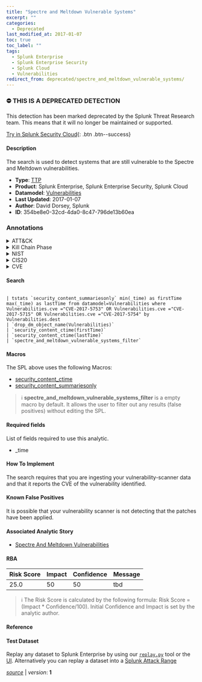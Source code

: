 ```yaml
---
title: "Spectre and Meltdown Vulnerable Systems"
excerpt: ""
categories:
  - Deprecated
last_modified_at: 2017-01-07
toc: true
toc_label: ""
tags:
  - Splunk Enterprise
  - Splunk Enterprise Security
  - Splunk Cloud
  - Vulnerabilities
redirect_from: deprecated/spectre_and_meltdown_vulnerable_systems/
---
```



### :no_entry: THIS IS A DEPRECATED DETECTION
This detection has been marked deprecated by the Splunk Threat Research team. This means that it will no longer be maintained or supported. 


[Try in Splunk Security Cloud](https://www.splunk.com/en_us/cyber-security.html){: .btn .btn--success}

#### Description

The search is used to detect systems that are still vulnerable to the Spectre and Meltdown vulnerabilities.

- **Type**: [TTP](https://github.com/splunk/security_content/wiki/Detection-Analytic-Types)
- **Product**: Splunk Enterprise, Splunk Enterprise Security, Splunk Cloud
- **Datamodel**: [Vulnerabilities](https://docs.splunk.com/Documentation/CIM/latest/User/Vulnerabilities)
- **Last Updated**: 2017-01-07
- **Author**: David Dorsey, Splunk
- **ID**: 354be8e0-32cd-4da0-8c47-796de13b60ea

### Annotations
<details>
  <summary>ATT&CK</summary>

<div markdown="1">
</div>
</details>


<details>
  <summary>Kill Chain Phase</summary>

<div markdown="1">

* Exploitation


</div>
</details>


<details>
  <summary>NIST</summary>

<div markdown="1">

* ID.RA
* RS.MI
* PR.IP
* DE.CM



</div>
</details>

<details>
  <summary>CIS20</summary>

<div markdown="1">

* CIS 4



</div>
</details>

<details>
  <summary>CVE</summary>

<div markdown="1">


</div>
</details>


#### Search

```

| tstats `security_content_summariesonly` min(_time) as firstTime max(_time) as lastTime from datamodel=Vulnerabilities where Vulnerabilities.cve ="CVE-2017-5753" OR Vulnerabilities.cve ="CVE-2017-5715" OR Vulnerabilities.cve ="CVE-2017-5754" by Vulnerabilities.dest 
| `drop_dm_object_name(Vulnerabilities)` 
| `security_content_ctime(firstTime)` 
| `security_content_ctime(lastTime)` 
| `spectre_and_meltdown_vulnerable_systems_filter`
```

#### Macros
The SPL above uses the following Macros:
* [security_content_ctime](https://github.com/splunk/security_content/blob/develop/macros/security_content_ctime.yml)
* [security_content_summariesonly](https://github.com/splunk/security_content/blob/develop/macros/security_content_summariesonly.yml)

> :information_source:
> **spectre_and_meltdown_vulnerable_systems_filter** is a empty macro by default. It allows the user to filter out any results (false positives) without editing the SPL.



#### Required fields
List of fields required to use this analytic.
* _time



#### How To Implement
The search requires that you are ingesting your vulnerability-scanner data and that it reports the CVE of the vulnerability identified.
#### Known False Positives
It is possible that your vulnerability scanner is not detecting that the patches have been applied.

#### Associated Analytic Story
* [Spectre And Meltdown Vulnerabilities](/stories/spectre_and_meltdown_vulnerabilities)




#### RBA

| Risk Score  | Impact      | Confidence   | Message      |
| ----------- | ----------- |--------------|--------------|
| 25.0 | 50 | 50 | tbd |


> :information_source:
> The Risk Score is calculated by the following formula: Risk Score = (Impact * Confidence/100). Initial Confidence and Impact is set by the analytic author.


#### Reference


#### Test Dataset
Replay any dataset to Splunk Enterprise by using our [`replay.py`](https://github.com/splunk/attack_data#using-replaypy) tool or the [UI](https://github.com/splunk/attack_data#using-ui).
Alternatively you can replay a dataset into a [Splunk Attack Range](https://github.com/splunk/attack_range#replay-dumps-into-attack-range-splunk-server)




[*source*](https://github.com/splunk/security_content/tree/develop/detections/deprecated/spectre_and_meltdown_vulnerable_systems.yml) \| *version*: **1**